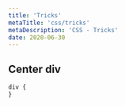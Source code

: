 ```yaml
---
title: 'Tricks'
metaTitle: 'css/tricks'
metaDescription: 'CSS - Tricks'
date: 2020-06-30
---
```


## Center div

```css
div {
}
```

